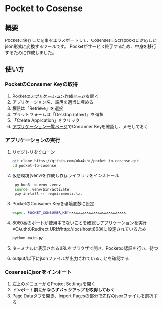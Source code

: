 # Pocket to Cosense

## 概要
Pocketに保存した記事をエクスポートして、Cosense(旧Scrapbox)に対応したjson形式に変換するツールです。
Pocketがサービス終了するため、中身を移行するために作成しました。


## 使い方
### PocketのConsumer Keyの取得
1. [Pocketのアプリケーション作成ページ](https://getpocket.com/developer/apps/new)を開く
1. アプリケーション名、説明を適当に埋める
1. 権限は「Retrieve」を選択
1. プラットフォームは「Desktop (other)」を選択
1. 「Create Application」をクリック
1. [アプリケーション一覧ページ](https://getpocket.com/developer/apps/)でConsumer Keyを確認し、メモしておく


### アプリケーションの実行
1. リポジトリをクローン
   ```bash
   git clone https://github.com/oka4shi/pocket-to-cosense.git
   cd pocket-to-cosense
   ```
2. 仮想環境(venv)を作成し依存ライブラリをインストール
   ```bash
    python3 -m venv .venv
    source .venv/bin/activate
    pip install -r requirements.txt
    ```

3. PocketのConsumer Keyを環境変数に設定
    ```bash
    export POCKET_CONSUMER_KEY=xxxxxxxxxxxxxxxxxxxxxxxxx
    ```

4. 8080番のポートが使用中でないことを確認しアプリケーションを実行
    ※OAuthのRedirect URIがhttp://localhost:8080に設定されているため
    ```bash
    python main.py
    ```

5. ターミナルに表示されるURLをブラウザで開き、Pocketの認証を行い、待つ
6. output/以下にjsonファイルが出力されていることを確認する


### Cosenseにjsonをインポート
1. 左上のメニューからProject Settingsを開く
2. **インポート前にかならずバックアップを取得しておく**
3. Page Dataタブを開き、Import Pagesの部分で先程のjsonファイルを選択する



